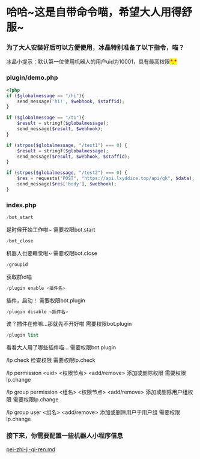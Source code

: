# 哈哈\~这是自带命令喵，希望大人用得舒服\~

### 为了大人安装好后可以方便使用，冰晶特别准备了以下指令，喵？

冰晶小提示：默认第一位使用机器人的用户uid为10001，具有最高权限<mark style="color:red;">**\*.\***</mark>

### plugin/demo.php

```php
<?php
if ($globalmessage == "/hi"){
    send_message('hi!', $webhook, $staffid);
}

if ($globalmessage == "/t1"){
    $result = stringf($globalmessage);
    send_message($result, $webhook);
}

if (strpos($globalmessage, "/test1") === 0) {
    $result = stringf($globalmessage);
    send_message($result, $webhook, $staffid);
}

if (strpos($globalmessage, "/test2") === 0) {
    $res = requests("POST", "https://api.lxyddice.top/api/gk", $data);
    send_message($res['body'], $webhook);
}
```

### index.php

```php
/bot_start
```

是时候开始工作啦\~ 需要权限bot.start

```php
/bot_close
```

机器人也要睡觉啦\~  需要权限bot.close

```php
/groupid
```

获取群id喵

```php
/plugin enable <插件名>
```

插件，启动！  需要权限bot.plugin

```php
/plugin disable <插件名>
```

诶？插件在修嘛...那就先不开好啦  需要权限bot.plugin

```php
/plugin list
```

看看大人用了哪些插件喵...  需要权限bot.plugin

/lp check 检查权限   需要权限lp.check

/lp permission \<uid> <权限节点> \<add/remove> 添加或删除权限  需要权限lp.change

/lp group permission <组名> <权限节点> \<add/remove> 添加或删除用户组权限  需要权限lp.change

/lp group user <组名> \<add/remove> 添加或删除用户于用户组  需要权限lp.change

### 接下来，你需要配置一些机器人小程序信息



[pei-zhi-ji-qi-ren.md](../dingraia\_php/pei-zhi-ji-qi-ren.md "mention")
